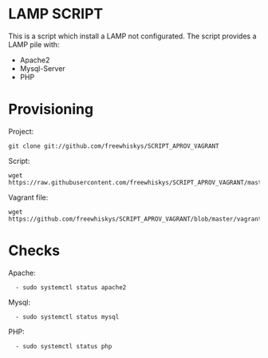 # LAMP SCRIPT
This is a script which install a LAMP not configurated. The script provides a LAMP pile with: 

  - Apache2
  - Mysql-Server
  - PHP

# Provisioning

Project:

```
git clone git://github.com/freewhiskys/SCRIPT_APROV_VAGRANT
```

Script:

```
wget https://raw.githubusercontent.com/freewhiskys/SCRIPT_APROV_VAGRANT/master/script_ex1.sh
```

Vagrant file:

```
wget https://github.com/freewhiskys/SCRIPT_APROV_VAGRANT/blob/master/vagrant_script.rb
```





# Checks
Apache:
```
  - sudo systemctl status apache2
```
Mysql:
```
  - sudo systemctl status mysql
```
PHP:
```
  - sudo systemctl status php
```